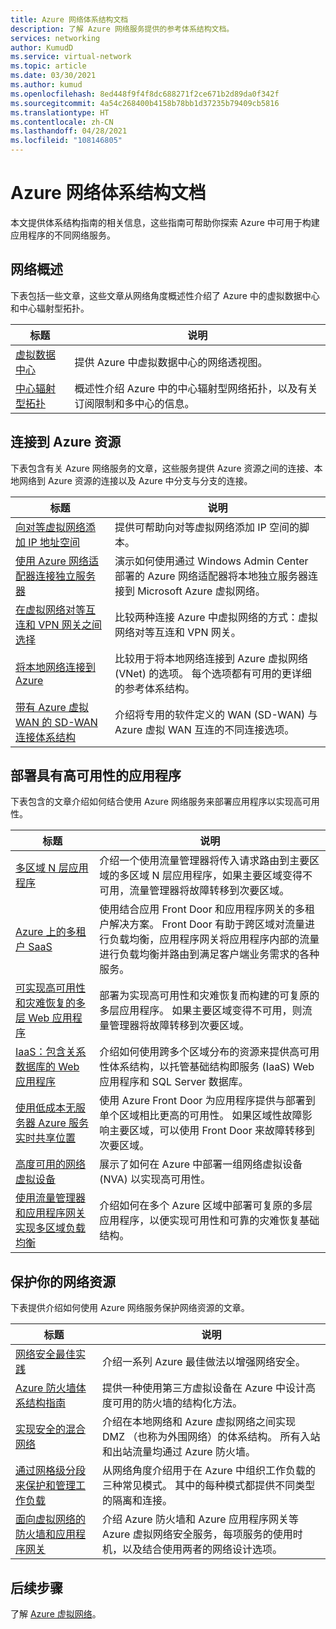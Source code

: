 ```yaml
---
title: Azure 网络体系结构文档
description: 了解 Azure 网络服务提供的参考体系结构文档。
services: networking
author: KumudD
ms.service: virtual-network
ms.topic: article
ms.date: 03/30/2021
ms.author: kumud
ms.openlocfilehash: 8ed448f9f4f8dc688271f2ce671b2d89da0f342f
ms.sourcegitcommit: 4a54c268400b4158b78bb1d37235b79409cb5816
ms.translationtype: HT
ms.contentlocale: zh-CN
ms.lasthandoff: 04/28/2021
ms.locfileid: "108146805"
---
```

# <a name="azure-networking-architecture-documentation"></a>Azure 网络体系结构文档

本文提供体系结构指南的相关信息，这些指南可帮助你探索 Azure 中可用于构建应用程序的不同网络服务。

## <a name="networking-overview"></a>网络概述

下表包括一些文章，这些文章从网络角度概述性介绍了 Azure 中的虚拟数据中心和中心辐射型拓扑。

|标题 |说明  |
|---------|---------|
|[虚拟数据中心](/azure/architecture/vdc/networking-virtual-datacenter)   | 提供 Azure 中虚拟数据中心的网络透视图。       |
|[中心辐射型拓扑](/azure/architecture/reference-architectures/hybrid-networking/hub-spoke)  |概述性介绍 Azure 中的中心辐射型网络拓扑，以及有关订阅限制和多中心的信息。          |

## <a name="connect-to-azure-resources"></a>连接到 Azure 资源

下表包含有关 Azure 网络服务的文章，这些服务提供 Azure 资源之间的连接、本地网络到 Azure 资源的连接以及 Azure 中分支与分支的连接。

|标题 |说明  |
|---------|---------|
|[向对等虚拟网络添加 IP 地址空间](/azure/architecture/networking/prefixes/add-ip-space-peered-vnet)     | 提供可帮助向对等虚拟网络添加 IP 空间的脚本。        |
|[使用 Azure 网络适配器连接独立服务器](/azure/architecture/hybrid/azure-network-adapter)   | 演示如何使用通过 Windows Admin Center 部署的 Azure 网络适配器将本地独立服务器连接到 Microsoft Azure 虚拟网络。        |
|[在虚拟网络对等互连和 VPN 网关之间选择](/azure/architecture/reference-architectures/hybrid-networking/vnet-peering)   | 比较两种连接 Azure 中虚拟网络的方式：虚拟网络对等互连和 VPN 网关。        |
|[将本地网络连接到 Azure](/azure/architecture/reference-architectures/hybrid-networking/)  | 比较用于将本地网络连接到 Azure 虚拟网络 (VNet) 的选项。 每个选项都有可用的更详细的参考体系结构。        |
|[带有 Azure 虚拟 WAN 的 SD-WAN 连接体系结构](../../virtual-wan/sd-wan-connectivity-architecture.md)|介绍将专用的软件定义的 WAN (SD-WAN) 与 Azure 虚拟 WAN 互连的不同连接选项。|

## <a name="deploy-highly-available-applications"></a>部署具有高可用性的应用程序

下表包含的文章介绍如何结合使用 Azure 网络服务来部署应用程序以实现高可用性。

|标题 |说明  |
|---------|---------|
|[多区域 N 层应用程序](/azure/architecture/reference-architectures/n-tier/multi-region-sql-server)  | 介绍一个使用流量管理器将传入请求路由到主要区域的多区域 N 层应用程序，如果主要区域变得不可用，流量管理器将故障转移到次要区域。      |
| [Azure 上的多租户 SaaS](/azure/architecture/example-scenario/multi-saas/multitenant-saas)       |   使用结合应用 Front Door 和应用程序网关的多租户解决方案。  Front Door 有助于跨区域对流量进行负载均衡，应用程序网关将应用程序内部的流量进行负载均衡并路由到满足客户端业务需求的各种服务。  |
| [可实现高可用性和灾难恢复的多层 Web 应用程序](/azure/architecture/example-scenario/infrastructure/multi-tier-app-disaster-recovery)        |      部署为实现高可用性和灾难恢复而构建的可复原的多层应用程序。 如果主要区域变得不可用，则流量管理器将故障转移到次要区域。  |
|[IaaS：包含关系数据库的 Web 应用程序](/azure/architecture/high-availability/ref-arch-iaas-web-and-db)    |   介绍如何使用跨多个区域分布的资源来提供高可用性体系结构，以托管基础结构即服务 (IaaS) Web 应用程序和 SQL Server 数据库。     |
|[使用低成本无服务器 Azure 服务实时共享位置](/azure/architecture/example-scenario/signalr/#azure-front-door)       |   使用 Azure Front Door 为应用程序提供与部署到单个区域相比更高的可用性。 如果区域性故障影响主要区域，可以使用 Front Door 来故障转移到次要区域。      |
|[高度可用的网络虚拟设备](/azure/architecture/reference-architectures/dmz/nva-ha)     | 展示了如何在 Azure 中部署一组网络虚拟设备 (NVA) 以实现高可用性。        |
|[使用流量管理器和应用程序网关实现多区域负载均衡](/azure/architecture/high-availability/reference-architecture-traffic-manager-application-gateway)     | 介绍如何在多个 Azure 区域中部署可复原的多层应用程序，以便实现可用性和可靠的灾难恢复基础结构。        |

## <a name="secure-your-network-resources"></a>保护你的网络资源

下表提供介绍如何使用 Azure 网络服务保护网络资源的文章。

|标题 |说明  |
|---------|---------|
|[网络安全最佳实践](../../security/fundamentals/network-best-practices.md) |介绍一系列 Azure 最佳做法以增强网络安全。         |
[Azure 防火墙体系结构指南](/azure/architecture/example-scenario/firewalls/) | 提供一种使用第三方虚拟设备在 Azure 中设计高度可用的防火墙的结构化方法。        |
|[实现安全的混合网络](/azure/architecture/reference-architectures/dmz/secure-vnet-dmz)     | 介绍在本地网络和 Azure 虚拟网络之间实现 DMZ （也称为外围网络）的体系结构。 所有入站和出站流量均通过 Azure 防火墙。        |
|[通过网格级分段来保护和管理工作负载](/azure/architecture/reference-architectures/hybrid-networking/network-level-segmentation) | 从网络角度介绍用于在 Azure 中组织工作负载的三种常见模式。   其中的每种模式都提供不同类型的隔离和连接。      |
|[面向虚拟网络的防火墙和应用程序网关](/azure/architecture/example-scenario/gateway/firewall-application-gateway) | 介绍 Azure 防火墙和 Azure 应用程序网关等 Azure 虚拟网络安全服务，每项服务的使用时机，以及结合使用两者的网络设计选项。      |

## <a name="next-steps"></a>后续步骤

了解 [Azure 虚拟网络](../../virtual-network/virtual-networks-overview.md)。